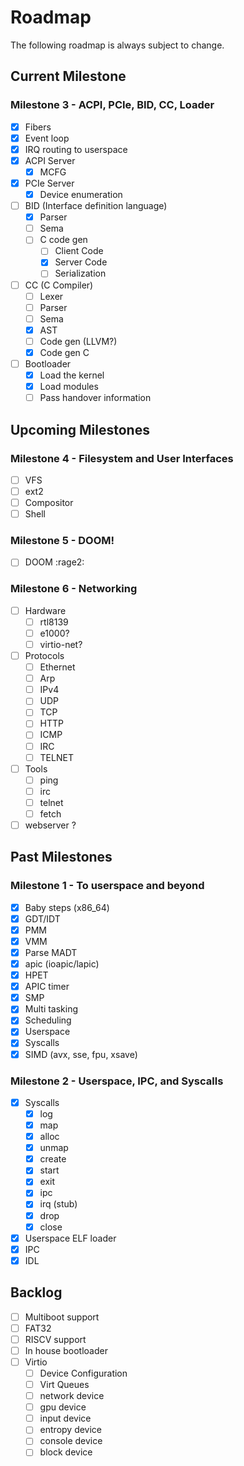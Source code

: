 # Roadmap

The following roadmap is always subject to change.

## Current Milestone

### Milestone 3 - ACPI, PCIe, BID, CC, Loader

- [X] Fibers
- [x] Event loop
- [X] IRQ routing to userspace
- [x] ACPI Server
  - [x] MCFG
- [x] PCIe Server
  - [x] Device enumeration
- [ ] BID (Interface definition language)
  - [x] Parser
  - [ ] Sema
  - [ ] C code gen
    - [ ] Client Code
    - [x] Server Code
    - [ ] Serialization
- [ ] CC (C Compiler)
  - [ ] Lexer
  - [ ] Parser
  - [ ] Sema
  - [x] AST
  - [ ] Code gen (LLVM?)
  - [x] Code gen C
- [ ] Bootloader
  - [x] Load the kernel
  - [x] Load modules
  - [ ] Pass handover information

## Upcoming Milestones

### Milestone 4 - Filesystem and User Interfaces

- [ ] VFS
- [ ] ext2
- [ ] Compositor
- [ ] Shell

### Milestone 5 - DOOM!

- [ ] DOOM :rage2:

### Milestone 6 - Networking

- [ ] Hardware
  - [ ] rtl8139
  - [ ] e1000?
  - [ ] virtio-net?
- [ ] Protocols
  - [ ] Ethernet
  - [ ] Arp
  - [ ] IPv4
  - [ ] UDP
  - [ ] TCP
  - [ ] HTTP
  - [ ] ICMP
  - [ ] IRC
  - [ ] TELNET
- [ ] Tools
  - [ ] ping
  - [ ] irc
  - [ ] telnet
  - [ ] fetch
- [ ] webserver ?

## Past Milestones

### Milestone 1 - To userspace and beyond

- [x] Baby steps (x86_64)
- [x] GDT/IDT
- [x] PMM
- [x] VMM
- [x] Parse MADT
- [x] apic (ioapic/lapic)
- [x] HPET
- [x] APIC timer
- [x] SMP
- [x] Multi tasking
- [x] Scheduling
- [x] Userspace
- [x] Syscalls
- [x] SIMD (avx, sse, fpu, xsave)

### Milestone 2 - Userspace, IPC, and Syscalls

- [x] Syscalls
  - [x] log
  - [x] map
  - [x] alloc
  - [x] unmap
  - [x] create
  - [x] start
  - [x] exit
  - [x] ipc
  - [x] irq (stub)
  - [x] drop
  - [x] close
- [x] Userspace ELF loader
- [x] IPC
- [x] IDL

## Backlog

- [ ] Multiboot support
- [ ] FAT32
- [ ] RISCV support
- [ ] In house bootloader
- [ ] Virtio
  - [ ] Device Configuration
  - [ ] Virt Queues
  - [ ] network device
  - [ ] gpu device
  - [ ] input device
  - [ ] entropy device
  - [ ] console device
  - [ ] block device
